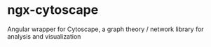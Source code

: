 # ngx-cytoscape
Angular wrapper for Cytoscape, a graph theory / network library for analysis and visualization
